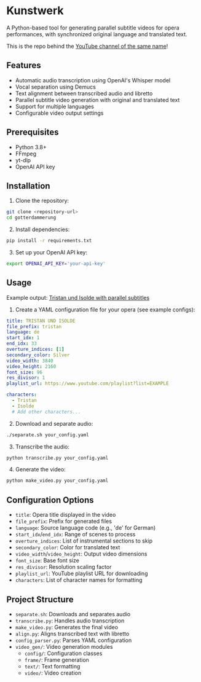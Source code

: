 # Kunstwerk

A Python-based tool for generating parallel subtitle videos for opera performances, with synchronized original language and translated text.

This is the repo behind the [YouTube channel of the same name](https://www.youtube.com/@kunstwerk-opera)!

## Features

- Automatic audio transcription using OpenAI's Whisper model
- Vocal separation using Demucs
- Text alignment between transcribed audio and libretto
- Parallel subtitle video generation with original and translated text
- Support for multiple languages
- Configurable video output settings

## Prerequisites

- Python 3.8+
- FFmpeg
- yt-dlp
- OpenAI API key

## Installation

1. Clone the repository:
```bash
git clone <repository-url>
cd gotterdammerung
```

2. Install dependencies:
```bash
pip install -r requirements.txt
```

3. Set up your OpenAI API key:
```bash
export OPENAI_API_KEY='your-api-key'
```

## Usage

Example output: [Tristan und Isolde with parallel subtitles](https://www.youtube.com/watch?v=2R6lTcdJoCk)

1. Create a YAML configuration file for your opera (see example configs):

```yaml
title: TRISTAN UND ISOLDE
file_prefix: tristan
language: de
start_idx: 1
end_idx: 33
overture_indices: [1]
secondary_color: Silver
video_width: 3840
video_height: 2160
font_size: 96
res_divisor: 1
playlist_url: https://www.youtube.com/playlist?list=EXAMPLE

characters:
  - Tristan
  - Isolde
  # Add other characters...
```

2. Download and separate audio:
```bash
./separate.sh your_config.yaml
```

3. Transcribe the audio:
```bash
python transcribe.py your_config.yaml
```

4. Generate the video:
```bash
python make_video.py your_config.yaml
```

## Configuration Options

- `title`: Opera title displayed in the video
- `file_prefix`: Prefix for generated files
- `language`: Source language code (e.g., 'de' for German)
- `start_idx`/`end_idx`: Range of scenes to process
- `overture_indices`: List of instrumental sections to skip
- `secondary_color`: Color for translated text
- `video_width`/`video_height`: Output video dimensions
- `font_size`: Base font size
- `res_divisor`: Resolution scaling factor
- `playlist_url`: YouTube playlist URL for downloading
- `characters`: List of character names for formatting

## Project Structure

- `separate.sh`: Downloads and separates audio
- `transcribe.py`: Handles audio transcription
- `make_video.py`: Generates the final video
- `align.py`: Aligns transcribed text with libretto
- `config_parser.py`: Parses YAML configuration
- `video_gen/`: Video generation modules
  - `config/`: Configuration classes
  - `frame/`: Frame generation
  - `text/`: Text formatting
  - `video/`: Video creation
